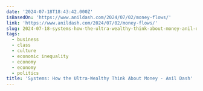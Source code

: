 ```yaml
---
date: '2024-07-18T18:43:42.000Z'
isBasedOn: 'https://www.anildash.com/2024/07/02/money-flows/'
link: 'https://www.anildash.com/2024/07/02/money-flows/'
slug: 2024-07-18-systems-how-the-ultra-wealthy-think-about-money-anil-dash
tags:
  - business
  - class
  - culture
  - economic inequality
  - economy
  - economy
  - politics
title: 'Systems: How the Ultra-Wealthy Think About Money - Anil Dash'
---
```

 
